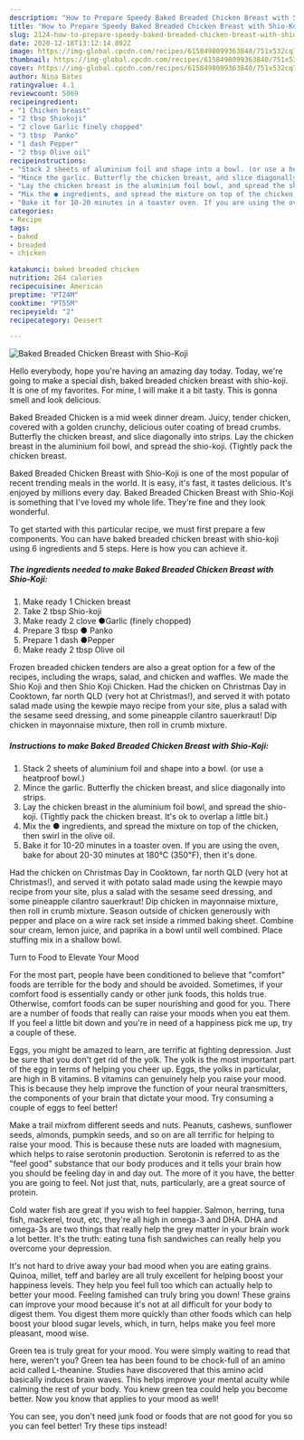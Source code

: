 ```yaml
---
description: "How to Prepare Speedy Baked Breaded Chicken Breast with Shio-Koji"
title: "How to Prepare Speedy Baked Breaded Chicken Breast with Shio-Koji"
slug: 2124-how-to-prepare-speedy-baked-breaded-chicken-breast-with-shio-koji
date: 2020-12-18T13:12:14.892Z
image: https://img-global.cpcdn.com/recipes/6158498099363840/751x532cq70/baked-breaded-chicken-breast-with-shio-koji-recipe-main-photo.jpg
thumbnail: https://img-global.cpcdn.com/recipes/6158498099363840/751x532cq70/baked-breaded-chicken-breast-with-shio-koji-recipe-main-photo.jpg
cover: https://img-global.cpcdn.com/recipes/6158498099363840/751x532cq70/baked-breaded-chicken-breast-with-shio-koji-recipe-main-photo.jpg
author: Nina Bates
ratingvalue: 4.1
reviewcount: 5069
recipeingredient:
- "1 Chicken breast"
- "2 tbsp Shiokoji"
- "2 clove Garlic finely chopped"
- "3 tbsp  Panko"
- "1 dash Pepper"
- "2 tbsp Olive oil"
recipeinstructions:
- "Stack 2 sheets of aluminium foil and shape into a bowl. (or use a heatproof bowl.)"
- "Mince the garlic. Butterfly the chicken breast, and slice diagonally into strips."
- "Lay the chicken breast in the aluminium foil bowl, and spread the shio-koji. (Tightly pack the chicken breast. It&#39;s ok to overlap a little bit.)"
- "Mix the ● ingredients, and spread the mixture on top of the chicken, then swirl in the olive oil."
- "Bake it for 10-20 minutes in a toaster oven. If you are using the oven, bake for about 20-30 minutes at 180℃ (350℉), then it&#39;s done."
categories:
- Recipe
tags:
- baked
- breaded
- chicken

katakunci: baked breaded chicken 
nutrition: 264 calories
recipecuisine: American
preptime: "PT24M"
cooktime: "PT55M"
recipeyield: "2"
recipecategory: Dessert

---
```



![Baked Breaded Chicken Breast with Shio-Koji](https://img-global.cpcdn.com/recipes/6158498099363840/751x532cq70/baked-breaded-chicken-breast-with-shio-koji-recipe-main-photo.jpg)

Hello everybody, hope you're having an amazing day today. Today, we're going to make a special dish, baked breaded chicken breast with shio-koji. It is one of my favorites. For mine, I will make it a bit tasty. This is gonna smell and look delicious.

Baked Breaded Chicken is a mid week dinner dream. Juicy, tender chicken, covered with a golden crunchy, delicious outer coating of bread crumbs. Butterfly the chicken breast, and slice diagonally into strips. Lay the chicken breast in the aluminium foil bowl, and spread the shio-koji. (Tightly pack the chicken breast.

Baked Breaded Chicken Breast with Shio-Koji is one of the most popular of recent trending meals in the world. It is easy, it's fast, it tastes delicious. It's enjoyed by millions every day. Baked Breaded Chicken Breast with Shio-Koji is something that I've loved my whole life. They're fine and they look wonderful.


To get started with this particular recipe, we must first prepare a few components. You can have baked breaded chicken breast with shio-koji using 6 ingredients and 5 steps. Here is how you can achieve it.

<!--inarticleads1-->

##### The ingredients needed to make Baked Breaded Chicken Breast with Shio-Koji:

1. Make ready 1 Chicken breast
1. Take 2 tbsp Shio-koji
1. Make ready 2 clove ●Garlic (finely chopped)
1. Prepare 3 tbsp ● Panko
1. Prepare 1 dash ●Pepper
1. Make ready 2 tbsp Olive oil


Frozen breaded chicken tenders are also a great option for a few of the recipes, including the wraps, salad, and chicken and waffles. We made the Shio Koji and then Shio Koji Chicken. Had the chicken on Christmas Day in Cooktown, far north QLD (very hot at Christmas!), and served it with potato salad made using the kewpie mayo recipe from your site, plus a salad with the sesame seed dressing, and some pineapple cilantro sauerkraut! Dip chicken in mayonnaise mixture, then roll in crumb mixture. 

<!--inarticleads2-->

##### Instructions to make Baked Breaded Chicken Breast with Shio-Koji:

1. Stack 2 sheets of aluminium foil and shape into a bowl. (or use a heatproof bowl.)
1. Mince the garlic. Butterfly the chicken breast, and slice diagonally into strips.
1. Lay the chicken breast in the aluminium foil bowl, and spread the shio-koji. (Tightly pack the chicken breast. It&#39;s ok to overlap a little bit.)
1. Mix the ● ingredients, and spread the mixture on top of the chicken, then swirl in the olive oil.
1. Bake it for 10-20 minutes in a toaster oven. If you are using the oven, bake for about 20-30 minutes at 180℃ (350℉), then it&#39;s done.


Had the chicken on Christmas Day in Cooktown, far north QLD (very hot at Christmas!), and served it with potato salad made using the kewpie mayo recipe from your site, plus a salad with the sesame seed dressing, and some pineapple cilantro sauerkraut! Dip chicken in mayonnaise mixture, then roll in crumb mixture. Season outside of chicken generously with pepper and place on a wire rack set inside a rimmed baking sheet. Combine sour cream, lemon juice, and paprika in a bowl until well combined. Place stuffing mix in a shallow bowl. 

Turn to Food to Elevate Your Mood


For the most part, people have been conditioned to believe that "comfort" foods are terrible for the body and should be avoided. Sometimes, if your comfort food is essentially candy or other junk foods, this holds true. Otherwise, comfort foods can be super nourishing and good for you. There are a number of foods that really can raise your moods when you eat them. If you feel a little bit down and you're in need of a happiness pick me up, try a couple of these.

Eggs, you might be amazed to learn, are terrific at fighting depression. Just be sure that you don't get rid of the yolk. The yolk is the most important part of the egg in terms of helping you cheer up. Eggs, the yolks in particular, are high in B vitamins. B vitamins can genuinely help you raise your mood. This is because they help improve the function of your neural transmitters, the components of your brain that dictate your mood. Try consuming a couple of eggs to feel better!

Make a trail mixfrom different seeds and nuts. Peanuts, cashews, sunflower seeds, almonds, pumpkin seeds, and so on are all terrific for helping to raise your mood. This is because these nuts are loaded with magnesium, which helps to raise serotonin production. Serotonin is referred to as the "feel good" substance that our body produces and it tells your brain how you should be feeling day in and day out. The more of it you have, the better you are going to feel. Not just that, nuts, particularly, are a great source of protein.

Cold water fish are great if you wish to feel happier. Salmon, herring, tuna fish, mackerel, trout, etc, they're all high in omega-3 and DHA. DHA and omega-3s are two things that really help the grey matter in your brain work a lot better. It's the truth: eating tuna fish sandwiches can really help you overcome your depression. 

It's not hard to drive away your bad mood when you are eating grains. Quinoa, millet, teff and barley are all truly excellent for helping boost your happiness levels. They help you feel full too which can actually help to better your mood. Feeling famished can truly bring you down! These grains can improve your mood because it's not at all difficult for your body to digest them. You digest them more quickly than other foods which can help boost your blood sugar levels, which, in turn, helps make you feel more pleasant, mood wise.

Green tea is truly great for your mood. You were simply waiting to read that here, weren't you? Green tea has been found to be chock-full of an amino acid called L-theanine. Studies have discovered that this amino acid basically induces brain waves. This helps improve your mental acuity while calming the rest of your body. You knew green tea could help you become better. Now you know that applies to your mood as well!

You can see, you don't need junk food or foods that are not good for you so you can feel better! Try  these tips  instead!

